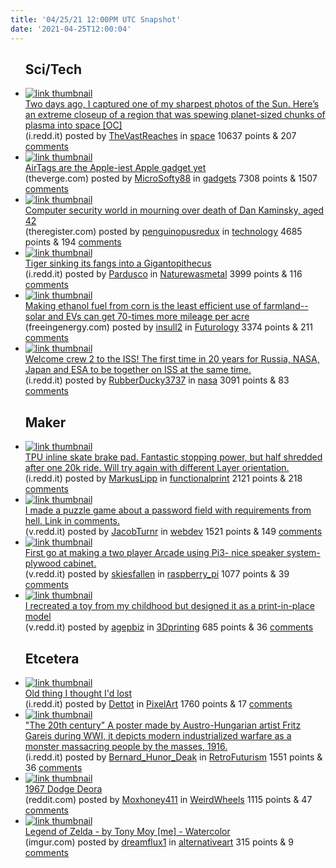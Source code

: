 ```yaml
---
title: '04/25/21 12:00PM UTC Snapshot'
date: '2021-04-25T12:00:04'
---
```

<ul>
<h2>Sci/Tech</h2>

<li><a href='https://i.redd.it/i60yb3lxm7v61.jpg'><img src='https://b.thumbs.redditmedia.com/dLaEMMhro83OFFWaYkoJFn0sj3IxuMouLvX9M8_iuro.jpg' alt='link thumbnail'></a><div><div class='linkTitle'><a href='https://i.redd.it/i60yb3lxm7v61.jpg'>Two days ago, I captured one of my sharpest photos of the Sun. Here’s an extreme closeup of a region that was spewing planet-sized chunks of plasma into space [OC]</a></div>(i.redd.it) posted by <a href='https://www.reddit.com/user/TheVastReaches'>TheVastReaches</a> in <a href='https://www.reddit.com/r/space'>space</a> 10637 points & 207 <a href='https://www.reddit.com/r/space/comments/mxwak1/two_days_ago_i_captured_one_of_my_sharpest_photos/'>comments</a></div></li>

<li><a href='https://www.theverge.com/2021/4/22/22396693/apple-airtag-location-tracker-hands-on-find-my-privacy-safety'><img src='https://b.thumbs.redditmedia.com/tvqBJ5ZQb4-q4DyGOIE_Qd55lbMij8CVllh2LkyWacw.jpg' alt='link thumbnail'></a><div><div class='linkTitle'><a href='https://www.theverge.com/2021/4/22/22396693/apple-airtag-location-tracker-hands-on-find-my-privacy-safety'>AirTags are the Apple-iest Apple gadget yet</a></div>(theverge.com) posted by <a href='https://www.reddit.com/user/MicroSofty88'>MicroSofty88</a> in <a href='https://www.reddit.com/r/gadgets'>gadgets</a> 7308 points & 1507 <a href='https://www.reddit.com/r/gadgets/comments/mxr6qs/airtags_are_the_appleiest_apple_gadget_yet/'>comments</a></div></li>

<li><a href='https://www.theregister.com/2021/04/25/dan_kaminsky_obituary/'><img src='https://b.thumbs.redditmedia.com/yXsGTBbR7TWDAHc1aKR5gMONnOCU2iIzVxrVX1VNkXQ.jpg' alt='link thumbnail'></a><div><div class='linkTitle'><a href='https://www.theregister.com/2021/04/25/dan_kaminsky_obituary/'>Computer security world in mourning over death of Dan Kaminsky, aged 42</a></div>(theregister.com) posted by <a href='https://www.reddit.com/user/penguinopusredux'>penguinopusredux</a> in <a href='https://www.reddit.com/r/technology'>technology</a> 4685 points & 194 <a href='https://www.reddit.com/r/technology/comments/my0n5x/computer_security_world_in_mourning_over_death_of/'>comments</a></div></li>

<li><a href='https://i.redd.it/yy41j5bml4v61.jpg'><img src='https://a.thumbs.redditmedia.com/oALji19t_2WhS1oiRU-CDNiFZGRCn36ZwLhv-mvL8p0.jpg' alt='link thumbnail'></a><div><div class='linkTitle'><a href='https://i.redd.it/yy41j5bml4v61.jpg'>Tiger sinking its fangs into a Gigantopithecus</a></div>(i.redd.it) posted by <a href='https://www.reddit.com/user/Pardusco'>Pardusco</a> in <a href='https://www.reddit.com/r/Naturewasmetal'>Naturewasmetal</a> 3999 points & 116 <a href='https://www.reddit.com/r/Naturewasmetal/comments/mxkclt/tiger_sinking_its_fangs_into_a_gigantopithecus/'>comments</a></div></li>

<li><a href='https://www.freeingenergy.com/replace-farmland-farm-corn-ethanol-solar-panels/'><img src='https://b.thumbs.redditmedia.com/ZN7-qYyFj3jVIoTI2sz4_pBEXZ08mFt9APKH47VEswM.jpg' alt='link thumbnail'></a><div><div class='linkTitle'><a href='https://www.freeingenergy.com/replace-farmland-farm-corn-ethanol-solar-panels/'>Making ethanol fuel from corn is the least efficient use of farmland--solar and EVs can get 70-times more mileage per acre</a></div>(freeingenergy.com) posted by <a href='https://www.reddit.com/user/insull2'>insull2</a> in <a href='https://www.reddit.com/r/Futurology'>Futurology</a> 3374 points & 211 <a href='https://www.reddit.com/r/Futurology/comments/mxuhy8/making_ethanol_fuel_from_corn_is_the_least/'>comments</a></div></li>

<li><a href='https://i.redd.it/sm0ficir44v61.jpg'><img src='https://b.thumbs.redditmedia.com/FY8Hm0yl6jaY86a_E1FwHUL5I2YuGbWLrAh7cRJVMYw.jpg' alt='link thumbnail'></a><div><div class='linkTitle'><a href='https://i.redd.it/sm0ficir44v61.jpg'>Welcome crew 2 to the ISS! The first time in 20 years for Russia, NASA, Japan and ESA to be together on ISS at the same time.</a></div>(i.redd.it) posted by <a href='https://www.reddit.com/user/RubberDucky3737'>RubberDucky3737</a> in <a href='https://www.reddit.com/r/nasa'>nasa</a> 3091 points & 83 <a href='https://www.reddit.com/r/nasa/comments/mxir1g/welcome_crew_2_to_the_iss_the_first_time_in_20/'>comments</a></div></li>

<h2>Maker</h2>

<li><a href='https://i.redd.it/tgm25aev66v61.jpg'><img src='https://a.thumbs.redditmedia.com/dhrCWrJp4uozvjKMKcS61PgEu8f_o5lDp09V_CyG8G0.jpg' alt='link thumbnail'></a><div><div class='linkTitle'><a href='https://i.redd.it/tgm25aev66v61.jpg'>TPU inline skate brake pad. Fantastic stopping power, but half shredded after one 20k ride. Will try again with different Layer orientation.</a></div>(i.redd.it) posted by <a href='https://www.reddit.com/user/MarkusLipp'>MarkusLipp</a> in <a href='https://www.reddit.com/r/functionalprint'>functionalprint</a> 2121 points & 218 <a href='https://www.reddit.com/r/functionalprint/comments/mxqn2t/tpu_inline_skate_brake_pad_fantastic_stopping/'>comments</a></div></li>

<li><a href='https://v.redd.it/6dvsmg8om8v61'><img src='https://a.thumbs.redditmedia.com/UJkGsGZN8rh2SMHIqSVPQ9nLwHJHmbTofn7N_0TCNy0.jpg' alt='link thumbnail'></a><div><div class='linkTitle'><a href='https://v.redd.it/6dvsmg8om8v61'>I made a puzzle game about a password field with requirements from hell. Link in comments.</a></div>(v.redd.it) posted by <a href='https://www.reddit.com/user/JacobTurnr'>JacobTurnr</a> in <a href='https://www.reddit.com/r/webdev'>webdev</a> 1521 points & 149 <a href='https://www.reddit.com/r/webdev/comments/mxzrml/i_made_a_puzzle_game_about_a_password_field_with/'>comments</a></div></li>

<li><a href='https://v.redd.it/eytd3l48h5v61'><img src='https://b.thumbs.redditmedia.com/DvE72HDN11TFXDVyvFEEUlsaLh6qEh9d_KZtUE4lnAg.jpg' alt='link thumbnail'></a><div><div class='linkTitle'><a href='https://v.redd.it/eytd3l48h5v61'>First go at making a two player Arcade using Pi3- nice speaker system- plywood cabinet.</a></div>(v.redd.it) posted by <a href='https://www.reddit.com/user/skiesfallen'>skiesfallen</a> in <a href='https://www.reddit.com/r/raspberry_pi'>raspberry_pi</a> 1077 points & 39 <a href='https://www.reddit.com/r/raspberry_pi/comments/mxnrsx/first_go_at_making_a_two_player_arcade_using_pi3/'>comments</a></div></li>

<li><a href='https://v.redd.it/xrvdi2zrj6v61'><img src='https://b.thumbs.redditmedia.com/tpdFw3YQDAk39biSTK92d7EgOIG7XEanDxwHbGtElhk.jpg' alt='link thumbnail'></a><div><div class='linkTitle'><a href='https://v.redd.it/xrvdi2zrj6v61'>I recreated a toy from my childhood but designed it as a print-in-place model</a></div>(v.redd.it) posted by <a href='https://www.reddit.com/user/agepbiz'>agepbiz</a> in <a href='https://www.reddit.com/r/3Dprinting'>3Dprinting</a> 685 points & 36 <a href='https://www.reddit.com/r/3Dprinting/comments/mxs77x/i_recreated_a_toy_from_my_childhood_but_designed/'>comments</a></div></li>

<h2>Etcetera</h2>

<li><a href='https://i.redd.it/7osrws3lk7v61.jpg'><img src='https://a.thumbs.redditmedia.com/L9gXMCf3r09VjnM1EigUs8pooUHFvdAdi_6pPgqdUG4.jpg' alt='link thumbnail'></a><div><div class='linkTitle'><a href='https://i.redd.it/7osrws3lk7v61.jpg'>Old thing I thought I'd lost</a></div>(i.redd.it) posted by <a href='https://www.reddit.com/user/Dettot'>Dettot</a> in <a href='https://www.reddit.com/r/PixelArt'>PixelArt</a> 1760 points & 17 <a href='https://www.reddit.com/r/PixelArt/comments/mxw3i5/old_thing_i_thought_id_lost/'>comments</a></div></li>

<li><a href='https://i.redd.it/yoq8mb1ue5v61.jpg'><img src='https://b.thumbs.redditmedia.com/2eSH_j4PgmnMx_eBDiMm3ufxnZypY1ndiAuxwxpnOzc.jpg' alt='link thumbnail'></a><div><div class='linkTitle'><a href='https://i.redd.it/yoq8mb1ue5v61.jpg'>"The 20th century" A poster made by Austro-Hungarian artist Fritz Gareis during WWI, it depicts modern industrialized warfare as a monster massacring people by the masses, 1916.</a></div>(i.redd.it) posted by <a href='https://www.reddit.com/user/Bernard_Hunor_Deak'>Bernard_Hunor_Deak</a> in <a href='https://www.reddit.com/r/RetroFuturism'>RetroFuturism</a> 1551 points & 36 <a href='https://www.reddit.com/r/RetroFuturism/comments/mxsz18/the_20th_century_a_poster_made_by_austrohungarian/'>comments</a></div></li>

<li><a href='https://www.reddit.com/gallery/mxsq6q'><img src='https://b.thumbs.redditmedia.com/Ob1lVRCKVayf7SyBgIBxS176Rm6jc-caUvbQiSCiXcg.jpg' alt='link thumbnail'></a><div><div class='linkTitle'><a href='https://www.reddit.com/gallery/mxsq6q'>1967 Dodge Deora</a></div>(reddit.com) posted by <a href='https://www.reddit.com/user/Moxhoney411'>Moxhoney411</a> in <a href='https://www.reddit.com/r/WeirdWheels'>WeirdWheels</a> 1115 points & 47 <a href='https://www.reddit.com/r/WeirdWheels/comments/mxsq6q/1967_dodge_deora/'>comments</a></div></li>

<li><a href='https://imgur.com/Z9W6qc3'><img src='https://b.thumbs.redditmedia.com/oQGSpd8QfsApL29krvBs16BgNSFUZcKzgpc0R5YvwzM.jpg' alt='link thumbnail'></a><div><div class='linkTitle'><a href='https://imgur.com/Z9W6qc3'>Legend of Zelda - by Tony Moy [me] - Watercolor</a></div>(imgur.com) posted by <a href='https://www.reddit.com/user/dreamflux1'>dreamflux1</a> in <a href='https://www.reddit.com/r/alternativeart'>alternativeart</a> 315 points & 9 <a href='https://www.reddit.com/r/alternativeart/comments/mxk5av/legend_of_zelda_by_tony_moy_me_watercolor/'>comments</a></div></li>

</ul>
